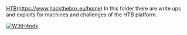 [HTB](../images/htb.jpg)(https://www.hackthebox.eu/home)
In this folder there are write ups and exploits for machines and challenges of the HTB platform.

[![W3tH4nds](https://www.hackthebox.eu/badge/image/70668)](https://www.hackthebox.eu/home/users/profile/70668)
